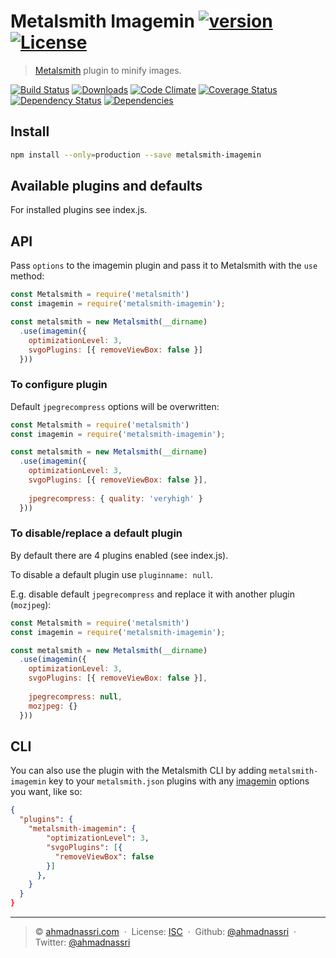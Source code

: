 # Metalsmith Imagemin [![version][npm-version]][npm-url] [![License][license-image]][license-url]

> [Metalsmith](http://www.metalsmith.io/) plugin to minify images.

[![Build Status][travis-image]][travis-url]
[![Downloads][npm-downloads]][npm-url]
[![Code Climate][codeclimate-quality]][codeclimate-url]
[![Coverage Status][codeclimate-coverage]][codeclimate-url]
[![Dependency Status][dependencyci-image]][dependencyci-url]
[![Dependencies][david-image]][david-url]

## Install

```bash
npm install --only=production --save metalsmith-imagemin
```

## Available plugins and defaults

For installed plugins see index.js.

## API

Pass `options` to the imagemin plugin and pass it to Metalsmith with the `use` method:

```js
const Metalsmith = require('metalsmith')
const imagemin = require('metalsmith-imagemin');

const metalsmith = new Metalsmith(__dirname)
  .use(imagemin({
    optimizationLevel: 3,
    svgoPlugins: [{ removeViewBox: false }]
  }))
```

### To configure plugin

Default `jpegrecompress` options will be overwritten:

```js
const Metalsmith = require('metalsmith')
const imagemin = require('metalsmith-imagemin');

const metalsmith = new Metalsmith(__dirname)
  .use(imagemin({
    optimizationLevel: 3,
    svgoPlugins: [{ removeViewBox: false }],
    
    jpegrecompress: { quality: 'veryhigh' }
  }))
```

### To disable/replace a default plugin

By default there are 4 plugins enabled (see index.js).

To disable a default plugin use `pluginname: null`.

E.g. disable default `jpegrecompress` and replace it with another plugin (`mozjpeg`):

```js
const Metalsmith = require('metalsmith')
const imagemin = require('metalsmith-imagemin');

const metalsmith = new Metalsmith(__dirname)
  .use(imagemin({
    optimizationLevel: 3,
    svgoPlugins: [{ removeViewBox: false }],
    
    jpegrecompress: null,
    mozjpeg: {}
  }))
```

## CLI

You can also use the plugin with the Metalsmith CLI by adding `metalsmith-imagemin` key to your `metalsmith.json` plugins with any [imagemin](https://github.com/imagemin/imagemin) options you want, like so:

```json
{
  "plugins": {
    "metalsmith-imagemin": {
        "optimizationLevel": 3,
        "svgoPlugins": [{
          "removeViewBox": false
        }]
      },
    }
  }
}
```

---
> :copyright: [ahmadnassri.com](https://www.ahmadnassri.com/) &nbsp;&middot;&nbsp;
> License: [ISC][license-url] &nbsp;&middot;&nbsp;
> Github: [@ahmadnassri](https://github.com/ahmadnassri) &nbsp;&middot;&nbsp;
> Twitter: [@ahmadnassri](https://twitter.com/ahmadnassri)

[license-url]: http://choosealicense.com/licenses/isc/
[license-image]: https://img.shields.io/github/license/ahmadnassri/metalsmith-imagemin.svg?style=flat-square

[travis-url]: https://travis-ci.org/ahmadnassri/metalsmith-imagemin
[travis-image]: https://img.shields.io/travis/ahmadnassri/metalsmith-imagemin.svg?style=flat-square

[npm-url]: https://www.npmjs.com/package/metalsmith-imagemin
[npm-version]: https://img.shields.io/npm/v/metalsmith-imagemin.svg?style=flat-square
[npm-downloads]: https://img.shields.io/npm/dm/metalsmith-imagemin.svg?style=flat-square

[codeclimate-url]: https://codeclimate.com/github/ahmadnassri/metalsmith-imagemin
[codeclimate-quality]: https://img.shields.io/codeclimate/github/ahmadnassri/metalsmith-imagemin.svg?style=flat-square
[codeclimate-coverage]: https://img.shields.io/codeclimate/coverage/github/ahmadnassri/metalsmith-imagemin.svg?style=flat-square

[david-url]: https://david-dm.org/ahmadnassri/metalsmith-imagemin
[david-image]: https://img.shields.io/david/ahmadnassri/metalsmith-imagemin.svg?style=flat-square

[dependencyci-url]: https://dependencyci.com/github/ahmadnassri/metalsmith-imagemin
[dependencyci-image]: https://dependencyci.com/github/ahmadnassri/metalsmith-imagemin/badge?style=flat-square
